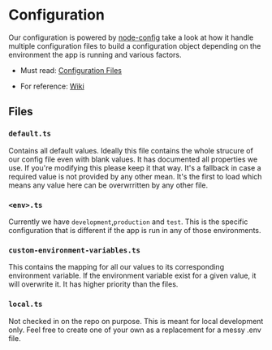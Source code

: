 # Configuration

Our configuration is powered by [node-config](https://github.com/lorenwest/node-config) take a look at how it handle multiple configuration files to build a configuration object depending on the environment the app is running and various factors.

- Must read: [Configuration Files]((https://github.com/lorenwest/node-config/wiki/Configuration-Files))

- For reference: [Wiki](https://github.com/lorenwest/node-config/wiki)

## Files

### `default.ts`

Contains all default values. Ideally this file contains the whole strucure of our config file even with blank values. It has documented all properties we use. If you're modifying this please keep it that way. It's a fallback in case a required value is not provided by any other mean. It's the first to load which means any value here can be overwrritten by any other file.

### `<env>.ts`

Currently we have  `development`,`production` and `test`. This is the specific configuration that is different if the app is run in any of those environments.

### `custom-environment-variables.ts`

This contains the mapping for all our values to its corresponding environment variable. If the environment variable exist for a given value, it will overwrite it. It has higher priority than the files.

### `local.ts`

Not checked in on the repo on purpose. This is meant for local development only. Feel free to create one of your own as a replacement for a messy .env file.
